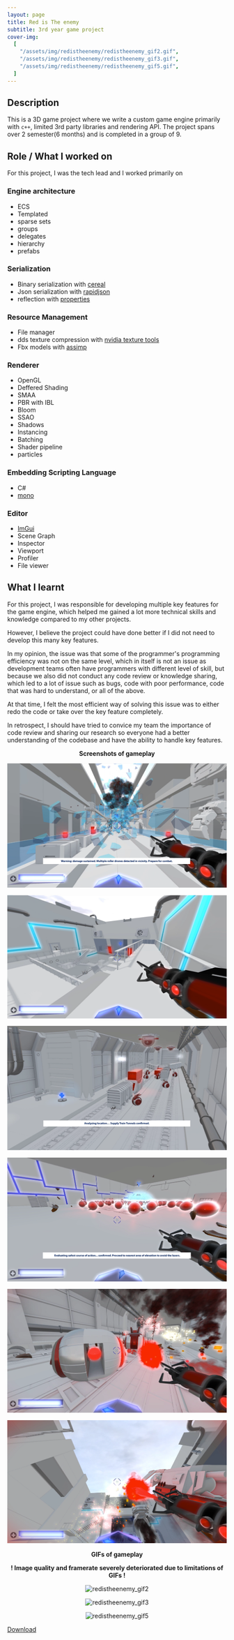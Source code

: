 ```yaml
---
layout: page
title: Red is The enemy
subtitle: 3rd year game project
cover-img:
  [
    "/assets/img/redistheenemy/redistheenemy_gif2.gif",
    "/assets/img/redistheenemy/redistheenemy_gif3.gif",
    "/assets/img/redistheenemy/redistheenemy_gif5.gif",
  ]
---
```


## Description

This is a 3D game project where we write a custom game engine primarily with `c++`, limited 3rd party libraries and rendering API. The project spans over 2 semester(6 months) and is completed in a group of 9.

## Role / What I worked on
For this project, I was the tech lead and I worked primarily on
 ### **Engine architecture** 
 - ECS
 - Templated
 - sparse sets
 - groups
 - delegates 
 - hierarchy
 - prefabs
 ### **Serialization** 
 - Binary serialization with [cereal](https://github.com/USCiLab/cereal)
 - Json serialization with [rapidjson](https://github.com/Tencent/rapidjson) 
 - reflection with [properties](https://gitlab.com/LIONant/properties)
 ### **Resource Management**
 - File manager
 - dds texture compression with [nvidia texture tools](https://developer.nvidia.com/nvidia-texture-tools-exporter) 
 - Fbx models with [assimp](https://github.com/assimp/assimp)
 ### **Renderer**
 - OpenGL
 - Deffered Shading
 - SMAA
 - PBR with IBL
 - Bloom
 - SSAO
 - Shadows
 - Instancing
 - Batching
 - Shader pipeline
 - particles
 ### **Embedding Scripting Language**
 - C#
 - [mono](https://www.mono-project.com/)
 ### **Editor**
 - [ImGui](https://github.com/ocornut/imgui)
 - Scene Graph
 - Inspector
 - Viewport
 - Profiler
 - File viewer


## What I learnt

For this project, I was responsible for developing multiple key features for the game engine, which helped me gained a lot more technical skills and knowledge compared to my other projects.

However, I believe the project could have done better if I did not need to develop this many key features.

In my opinion, the issue was that some of the programmer's programming efficiency was not on the same level, which in itself is not an issue as development teams often have programmers with different level of skill, but because we also did not conduct any code review or knowledge sharing, which led to a lot of issue such as bugs, code with poor performance, code that was hard to understand, or all of the above.

At that time, I felt the most efficient way of solving this issue was to either redo the code or take over the key feature completely.

In retrospect, I should have tried to convice my team the importance of code review and sharing our research so everyone had a better understanding of the codebase and have the ability to handle key features.

<p align = "center">
 <b>Screenshots of gameplay</b>
</p>
<p align = "center">
  <img src = "/assets/img/redistheenemy/redistheenemy_0.PNG" alt = "redistheenemy_png0" />
</p>
<p align = "center">
  <img src = "/assets/img/redistheenemy/redistheenemy_1.PNG" alt = "redistheenemy_png1" />
</p>
<p align = "center">
  <img src = "/assets/img/redistheenemy/redistheenemy_2.PNG" alt = "redistheenemy_png2" />
</p>
<p align = "center">
  <img src = "/assets/img/redistheenemy/redistheenemy_3.PNG" alt = "redistheenemy_png3" />
</p>
<p align = "center">
  <img src = "/assets/img/redistheenemy/redistheenemy_4.PNG" alt = "redistheenemy_png4" />
</p>
<p align = "center">
  <img src = "/assets/img/redistheenemy/redistheenemy_5.PNG" alt = "redistheenemy_png5" />
</p>

<p align = "center">
 <b>GIFs of gameplay</b>
</p>
<p align = "center">
 <b>! Image quality and framerate severely deteriorated due to limitations of GIFs !</b>
</p>
<p align = "center">
  <img src = "/assets/img/redistheenemy/redistheenemy_gif2.gif" alt = "redistheenemy_gif2" />
</p>
<p align = "center">
  <img src = "/assets/img/redistheenemy/redistheenemy_gif3.gif" alt = "redistheenemy_gif3" />
</p>
<p align = "center">
  <img src = "/assets/img/redistheenemy/redistheenemy_gif5.gif" alt = "redistheenemy_gif5" />
</p>

[Download](https://games.digipen.edu/games/red-is-the-enemy)
